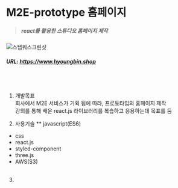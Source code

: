 # M2E-prototype 홈페이지

> ##### react를 활용한 스튜디오 홈페이지 제작
![스텝워스크린샷](https://user-images.githubusercontent.com/108599126/219304142-4fd0bb6f-4ed1-46f2-a291-5fefead1241d.PNG)
##### URL: https://www.hyoungbin.shop
<br/><br/>
1. 개발목표   
회사에서 M2E 서비스가 기획 됨에 따라, 프로토타입의 홈페이지 제작   
강의를 통해 배운 react.js 라이브러리를 복습하고 응용하는데 목표를 둠   
   
2. 사용기술
** javascript(ES6)
* css
* react.js
* styled-component
* three.js
* AWS(S3)
<br/><br/>
3. 
